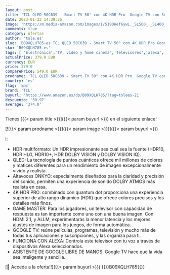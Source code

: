 ```yaml
---
layout: post
title: 'TCL QLED 50C639 - Smart TV 50" con 4K HDR Pro  Google TV con Sonido Onkyo  Motion Clarity  Google Assistant Incorporado & Compatible con Alexa'
date: 2023-01-23 14:39:26
image: 'https://m.media-amazon.com/images/I/519DHef6ywL._SL500_._SL400_.jpg'
comments: true
category: ofertas
author: 'tole.es'
slug: 'B09XQLH785-es TCL QLED 50C639 - Smart TV 50" con 4K HDR Pro Google TV...'
sku: 'B09XQLH785-es'
tags: [ 'Electrónica','TV, vídeo y home cinema','Televisores','alexa','tcl','🇪🇸', ]
actualPrice: 379.0 EUR
currency: EUR
price: 379.0
comparePrice: 549.0 EUR
prodname: 'TCL QLED 50C639 - Smart TV 50" con 4K HDR Pro  Google TV con Sonido Onkyo  Motion Clarity  Google Assistant Incorporado & Compatible con Alexa'
country: 'es'
flag: '🇪🇸'
brand: 'TCL'
buyurl: 'https://www.amazon.es/dp/B09XQLH785/?tag=tolees-21'
descuento: '30.97'
average: '374.0'
---
```


Tienes [{{< param title >}}]({{< param buyurl >}}) en el siguiente enlace!

[![{{< param prodname >}}]({{< param image >}})]({{< param buyurl >}})

ℹ️:

- HDR multiformato: Un HDR impresionante sea cual sea la fuente (HDR10, HDR HLG, HDR10+, HDR DOLBY VISION y DOLBY VISION IQ).
- QLED: La tecnología de puntos cuánticos ofrece mil millones de colores y matices diferentes para un rendimiento de imagen excepcionalmente vívido y realista.
- Altavoces ONKYO: especialmente diseñados para la claridad y precisión del sonido, permiten una experiencia de sonido DOLBY ATMOS más realista en casa.
- 4K HDR PRO: combinado con quantum dot proporciona una experiencia superior de alto rango dinámico (HDR) que ofrece colores precisos y los detalles más finos.
- GAME MASTER: Para los jugadores, un televisor con capacidad de respuesta es tan importante como uno con una buena imagen. Con HDMI 2.1, y ALLM, experimentarás la menor latencia y los mejores ajustes de imagen para los juegos, de forma automática.
- GOOGLE TV: reúne películas, programas, televisión y mucho más de todas tus aplicaciones y suscripciones, y las organiza para ti.
- FUNCIONA CON ALEXA: Controla este televisor con tu voz a través de dispositivos Alexa seleccionados.
- ASISTENTE DE GOOGLE LIBRE DE MANOS: Google TV hace que la vida sea inteligente y sencilla.

[🛒 Accede a la oferta!!]({{< param buyurl >}})
{{<world>}}B09XQLH785{{</world>}}
